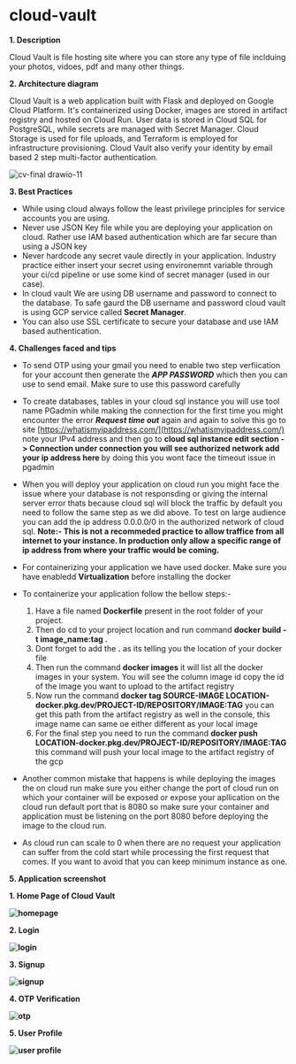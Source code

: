# cloud-vault

<b>1. Description</b>

Cloud Vault is file hosting site where you can store any type of file inclduing your photos, vidoes, pdf and many other things. 

<b>2. Architecture diagram</b>  

Cloud Vault is a web application built with Flask and deployed on Google Cloud Platform. It's containerized using Docker, images are stored in artifact registry and hosted on Cloud Run. User data is stored in Cloud SQL for PostgreSQL, while secrets are managed with Secret Manager. Cloud Storage is used for file uploads, and Terraform is employed for infrastructure provisioning. Cloud Vault also verify your identity by email based 2 step multi-factor authentication.

![cv-final drawio-11](https://github.com/atharvjoshi34/cloud-vault/assets/109728276/e0ea34e3-c69d-44b9-8e11-56266e874716)

<b>3. Best Practices</b>

- While using cloud always follow the least privilege principles for service accounts you are using.
- Never use JSON Key file while you are deploying your application on cloud. Rather use IAM based authentication which are far secure than using a JSON key
- Never hardcode any secret vaule directly in your application. Industry practice either insert your secret using environemnt variable through your ci/cd pipeline or use some kind of secret manager (used in our case).
- In cloud vault We are using DB username and password to connect to the database. To safe gaurd the DB username and password cloud vault is using GCP service called <b>Secret Manager</b>.
- You can also use SSL certificate to secure your database and use IAM based authentication.

<b>4. Challenges faced and tips</b>

- To send OTP using your gmail you need to enable two step verfiication for your account then generate the ***APP PASSWORD*** which then you can use to send email. Make sure to use this password carefully
- To create databases, tables in your cloud sql instance you will use tool name PGadmin while making the connection for the first time you might encounter the error ***Request time out*** again and again to solve this go to site [https://whatismyipaddress.com/](https://whatismyipaddress.com/) note your IPv4 address and then go to <b>cloud sql instance edit section -> Connection under connection you will see authorized network add your ip address here </b> by doing this you wont face the timeout issue in pgadmin
- When you will deploy your application on cloud run you might face the issue where your database is not responsding or giving the internal server error thats because cloud sql will block the traffic by default you need to follow the same step as we did above. To test on large audience you can add the ip address 0.0.0.0/0 in the authorized network of cloud sql. <b> Note:- This is not a recommeded practice to allow traffice from all internet to your instance. In production only allow a specific range of ip address from where your traffic would be coming.</b>
- For containerizing your application we have used docker. Make sure you have enabledd <b>Virtualization</b> before installing the docker
- To containerize your application follow the bellow steps:-
  <ol>
    <li>Have a file named <b>Dockerfile</b> present in the root folder of your project.</li>
    <li>Then do cd to your project location and run command <b> docker build -t image_name:tag .</b></li>
    <li>Dont forget to add the <b> .</b> as its telling you the location of your docker file</li>
    <li> Then run the command <b>docker images</b> it will list all the docker images in your system. You will see the column image id copy the id of the image you want to upload to the artifact registry</li>
    <li>Now run the command <b>docker tag SOURCE-IMAGE LOCATION-docker.pkg.dev/PROJECT-ID/REPOSITORY/IMAGE:TAG</b> you can get this path from the artifact registry as well in the console, this image name can same oe either different as your local image</li>
    <li>For the final step you need to run the command <b>docker push LOCATION-docker.pkg.dev/PROJECT-ID/REPOSITORY/IMAGE:TAG</b> this command will push your local image to the artifact registry of the gcp</li>
    </ol>
    
- Another common mistake that happens is while deploying the images the on cloud run make sure you either change the port of cloud run on which your container will be exposed or expose your apllication on the cloud run default port that is 8080 so make sure your container and application must be listening on the port 8080 before deploying the image to the cloud run.
- As cloud run can scale to 0 when there are no request your application can suffer from the cold start while processing the first request that comes. If you want to avoid that you can keep minimum instance as one.

<b>5. Application screenshot</b>

<b>1. Home Page of Cloud Vault<b>

![homepage](https://github.com/atharvjoshi34/cloud-vault/assets/109728276/f8c47ac3-0518-4bf8-8110-72d11c65c7a5)

<b>2. Login<b>

![login](https://github.com/atharvjoshi34/cloud-vault/assets/109728276/28c8b85e-2c5d-403e-88a1-2fb9ff223fa6)

<b>3. Signup</b>

![signup](https://github.com/atharvjoshi34/cloud-vault/assets/109728276/2c7a3596-ea8b-4d0f-8f62-a5061c1fe98a)

<b>4. OTP Verification</b>

![otp](https://github.com/atharvjoshi34/cloud-vault/assets/109728276/a8cf4504-10e2-4b88-9000-5aefed8c5248)

<b>5. User Profile</b>

![user profile](https://github.com/atharvjoshi34/cloud-vault/assets/109728276/dfbd2167-96f3-4c92-b83d-804e395f6104)

























